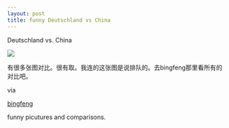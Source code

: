 ```yaml
---
layout: post
title: funny Deutschland vs China
---
```


Deutschland vs. China

![](http://photo1.bababian.com/upload1/20070703/CAA5D6F0A924F2EA3706B810FED88211_500.jpg)

有很多张图对比。很有取。我连的这张图是说排队的。去bingfeng那里看所有的对比吧。

via 

[bingfeng](http://blog.bcchinese.net/bingfeng/archive/2007/07/03/116364.aspx)

funny picutures and comparisons.
